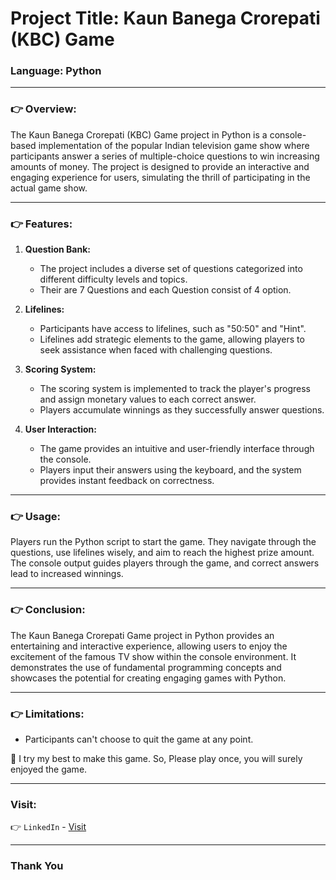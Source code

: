 # Project Title: Kaun Banega Crorepati (KBC) Game

### Language: Python 

--- 

### 👉 Overview:

The Kaun Banega Crorepati (KBC) Game project in Python is a console-based implementation of the popular Indian television game show where participants answer a series of multiple-choice questions to win increasing amounts of money. The project is designed to provide an interactive and engaging experience for users, simulating the thrill of participating in the actual game show.

---

### 👉 Features:

1. **Question Bank:**
   - The project includes a diverse set of questions categorized into different difficulty levels and topics.
   - Their are 7 Questions and each Question consist of 4 option.

2. **Lifelines:**
   - Participants have access to lifelines, such as "50:50" and "Hint".
   - Lifelines add strategic elements to the game, allowing players to seek assistance when faced with challenging questions.

3. **Scoring System:**
   - The scoring system is implemented to track the player's progress and assign monetary values to each correct answer.
   - Players accumulate winnings as they successfully answer questions.

4. **User Interaction:**
   - The game provides an intuitive and user-friendly interface through the console.
   - Players input their answers using the keyboard, and the system provides instant feedback on correctness.

---

### 👉 Usage:
Players run the Python script to start the game. They navigate through the questions, use lifelines wisely, and aim to reach the highest prize amount. The console output guides players through the game, and correct answers lead to increased winnings.

---

### 👉 Conclusion:
The Kaun Banega Crorepati Game project in Python provides an entertaining and interactive experience, allowing users to enjoy the excitement of the famous TV show within the console environment. It demonstrates the use of fundamental programming concepts and showcases the potential for creating engaging games with Python.

---

### 👉 Limitations:
- Participants can't choose to quit the game at any point.

📌 I try my best to make this game. So, Please play once, you will surely enjoyed the game.

---

### Visit:

👉 `LinkedIn` - [Visit](https://linkedin.com/in/anshmnsoni)

---

### Thank You
